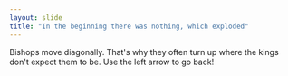```yaml
---
layout: slide
title: "In the beginning there was nothing, which exploded"
---
```

Bishops move diagonally. That's why they often turn up where the kings don't expect them to be.
Use the left arrow to go back!
